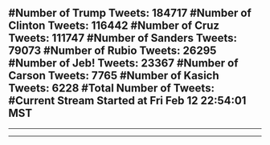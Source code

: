 #Number of Trump Tweets: 184717
#Number of Clinton Tweets: 116442
#Number of Cruz Tweets: 111747
#Number of Sanders Tweets: 79073
#Number of Rubio Tweets: 26295
#Number of Jeb! Tweets: 23367
#Number of Carson Tweets: 7765
#Number of Kasich Tweets: 6228
#Total Number of Tweets:  
#Current Stream Started at Fri Feb 12 22:54:01 MST
---
---
---
